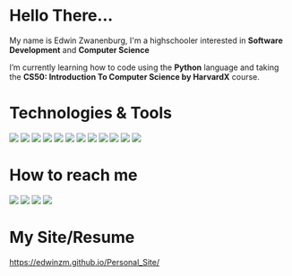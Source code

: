 # Hello There...

My name is Edwin Zwanenburg, I'm a highschooler interested in **Software Development** and **Computer Science**

I’m currently learning how to code using the **Python** language and taking the **CS50: Introduction To Computer Science by HarvardX** course.

# Technologies & Tools

![](https://img.shields.io/badge/OS-macOS-informational?style=flat&logo=macos&logoColor=white&color=2bbc8a)
![](https://img.shields.io/badge/Editor-VSCode-informational?style=flat&logo=visual-studio-code&logoColor=white&color=2bbc8a)
![](https://img.shields.io/badge/Code-Python-informational?style=flat&logo=python&logoColor=white&color=2bbc8a)
![](https://img.shields.io/badge/Code-Javascript-informational?style=flat&logo=javascript&logoColor=white&color=2bbc8a)
![](https://img.shields.io/badge/Code-C-informational?style=flat&logo=c&logoColor=white&color=2bbc8a)
![](https://img.shields.io/badge/Code-HTML5-informational?style=flat&logo=html5&logoColor=white&color=2bbc8a)
![](https://img.shields.io/badge/Code-CSS3-informational?style=flat&logo=css3&logoColor=white&color=2bbc8a)
![](https://img.shields.io/badge/Tool-React-informational?style=flat&logo=react&logoColor=white&color=2bbc8a)
![](https://img.shields.io/badge/Tool-Deno-informational?style=flat&logo=deno&logoColor=white&color=2bbc8a)
![](https://img.shields.io/badge/Tool-Node.js-informational?style=flat&logo=node.js&logoColor=white&color=2bbc8a)
![](https://img.shields.io/badge/Tool-MongoDB-informational?style=flat&logo=mongodb&logoColor=white&color=2bbc8a)
![](https://img.shields.io/badge/Shell-Zsh-informational?style=flat&logo=zsh&logoColor=white&color=2bbc8a)


# How to reach me 

![](https://img.shields.io/badge/Outlook-edwinzwa@hotmail.com-informational?style=flat&logo=microsoft-outlook&logoColor=white&color=2bbc8a)
![](https://img.shields.io/badge/Instagram-@edwin__zm23-informational?style=flat&logo=instagram&logoColor=white&color=2bbc8a)
![](https://img.shields.io/badge/LinkedIn-edwin--zwa-informational?style=flat&logo=linkedin&logoColor=white&color=2bbc8a)
![](https://img.shields.io/badge/Whatsapp-+52(998)1613497-informational?style=flat&logo=whatsapp&logoColor=white&color=2bbc8a)

# My Site/Resume
https://edwinzm.github.io/Personal_Site/


<!---
EdwinZM/EdwinZM is a ✨ special ✨ repository because its `README.md` (this file) appears on your GitHub profile.
You can click the Preview link to take a look at your changes.
--->
